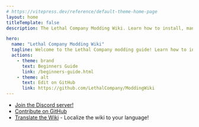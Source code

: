 ```yaml
---
# https://vitepress.dev/reference/default-theme-home-page
layout: home
titleTemplate: false
description: The Lethal Company Modding Wiki. Learn how to install, manage, and create mods for Lethal Company!

hero:
  name: "Lethal Company Modding Wiki"
  tagline: Welcome to the Lethal Company modding guide! Learn how to install, manage, and create mods for Lethal Company!
  actions:
    - theme: brand
      text: Beginners Guide
      link: /beginners-guide.html
    - theme: alt
      text: Edit on GitHub
      link: https://github.com/LethalCompany/ModdingWiki
---
```


<script setup lang="ts">
  import Home from './.vitepress/components/Home.vue'
  import HomeGroup from './.vitepress/components/HomeGroup.vue'
  import HomeItem from './.vitepress/components/HomeItem.vue'
  import HomeLinks from './.vitepress/components/HomeLinks.vue'
</script>

<Home>
  <HomeGroup title="Installing Mods">
    <HomeItem name="Beginners guide" href="./beginners-guide.html" />
    <HomeItem name="Using r2modman" href="./installation/installing-r2modman.html" />
    <HomeItem name="Sharing r2modman profiles" href="./installation/syncing-mods.html" />
    <HomeItem name="Configuring mods" href="./installation/syncing-mods.html" />
  </HomeGroup>

  <HomeGroup title="Creating Mods">
    <HomeItem name="Initial modding setup" href="./modding/initial-setup.html" />
    <HomeItem name="Modding APIs overview" href="./apis/modding-apis" />
    <HomeItem name="Publishing your mod" href="./modding/publishing-your-mod.html" />
  </HomeGroup>

  <HomeGroup title="Other Resources">
    <HomeItem name="Frequently Asked Questions" href="./extras/faq.html" />
    <HomeItem name="Contributing translations" href="./translation/translating-the-wiki.html" />
    <HomeItem name="About" href="./extras/about.html" />
  </HomeGroup>
</Home>

<HomeLinks>

- [Join the Discord server!](https://discord.gg/nYcQFEpXfU)
- [Contribute on GitHub](https://github.com/LethalCompany/ModdingWiki)
- [Translate the Wiki](./translation/translating-the-wiki.html) - Localize the wiki to your language!

</HomeLinks>